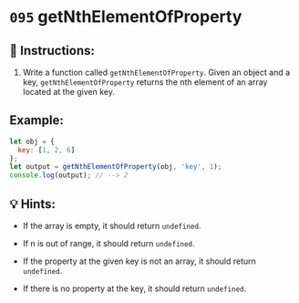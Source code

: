# `095` getNthElementOfProperty 

## 📝 Instructions: 

1. Write a function called `getNthElementOfProperty`. Given an object and a key, `getNthElementOfProperty` returns the nth element of an array located at the given key.

## Example:

```js
let obj = {
  key: [1, 2, 6]
};
let output = getNthElementOfProperty(obj, 'key', 1);
console.log(output); // --> 2
```

## 💡 Hints:

+ If the array is empty, it should return `undefined`.

+ If n is out of range, it should return `undefined`.

+ If the property at the given key is not an array, it should return `undefined`.

+ If there is no property at the key, it should return `undefined`.
